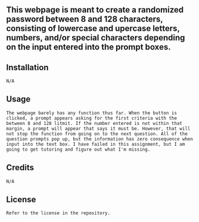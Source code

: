 # <Password Generator>

## This webpage is meant to create a randomized password between 8 and 128 characters, consisting of lowercase and upercase letters, numbers, and/or special characters depending on the input entered into the prompt boxes.

## Installation
    N/A

## Usage
    The webpage barely has any function thus far. When the button is clicked, a prompt appears asking for the first criteria with the between 8 and 128 litmit. If the number entered is not within that margin, a prompt will appear that says it must be. However, that will not stop the function from going on to the next question. All of the question prompts pop up, but the information has zero consequence when input into the text box. I have failed in this assignment, but I am going to get tutoring and figure out what I'm missing. 

## Credits
    N/A

## License
    Refer to the license in the repository. 
